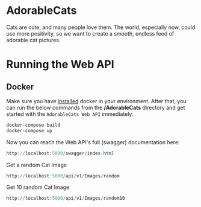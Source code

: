 # AdorableCats
Cats are cute, and many people love them. The world, especially now, could use more positivity, so we want to create a smooth, endless feed of adorable cat pictures.

# Running the Web API

## Docker

Make sure you have [installed](https://docs.docker.com/docker-for-windows/install/) docker in your environment. After that, you can run the below commands from the **/AdorableCats** directory and get started with the `AdorableCats Web API` immediately.

```powershell
docker-compose build
docker-compose up
```

Now you can reach the Web API's full (swagger) documentation here: 
```powershell
http://localhost:5000/swagger/index.html
```
Get a random Cat Image
```powershell
http://localhost:5000/api/v1/Images/random
```
Get 10 random Cat Image
```powershell
http://localhost:5000/api/v1/Images/random10
```


